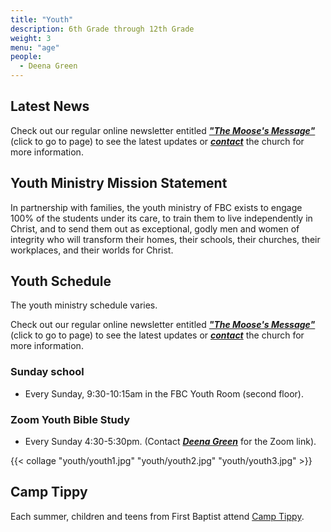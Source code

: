 ```yaml
---
title: "Youth"
description: 6th Grade through 12th Grade
weight: 3
menu: "age"
people:
  - Deena Green
---
```

## Latest News
Check out our regular online newsletter entitled ***["The Moose's Message"](https://fbcmuncie.churchcenter.com/pages/youth-the-mooses-message)*** (click to go to page)  to see the latest updates
 or ***[contact](https://fbcmuncie.org/contact/)*** the church for more information.

## Youth Ministry Mission Statement

In partnership with families, the youth ministry of FBC exists to engage 100% of the students under its care, to train them to live independently in Christ, and to send them out as exceptional, godly men and women of integrity who will transform their homes, their schools, their churches, their workplaces, and their worlds for Christ.

## Youth Schedule

The youth ministry schedule varies.

Check out our regular online newsletter entitled ***["The Moose's Message"](https://fbcmuncie.churchcenter.com/pages/youth-the-mooses-message)*** (click to go to page)  to see the latest updates
 or ***[contact](https://fbcmuncie.org/contact/)*** the church for more information.

### Sunday school
- Every Sunday, 9:30-10:15am in the FBC Youth Room (second floor).

### Zoom Youth Bible Study
- Every Sunday 4:30-5:30pm.
 (Contact ***[Deena Green](mailto:deenaslanker@comcast.net)*** for the Zoom link).

<!-- {{< youth-schedule >}} -->


{{< collage "youth/youth1.jpg" "youth/youth2.jpg"
 "youth/youth3.jpg" >}}


## Camp Tippy

Each summer, children and teens from First Baptist attend [Camp Tippy](https://www.camptippy.org/home).
